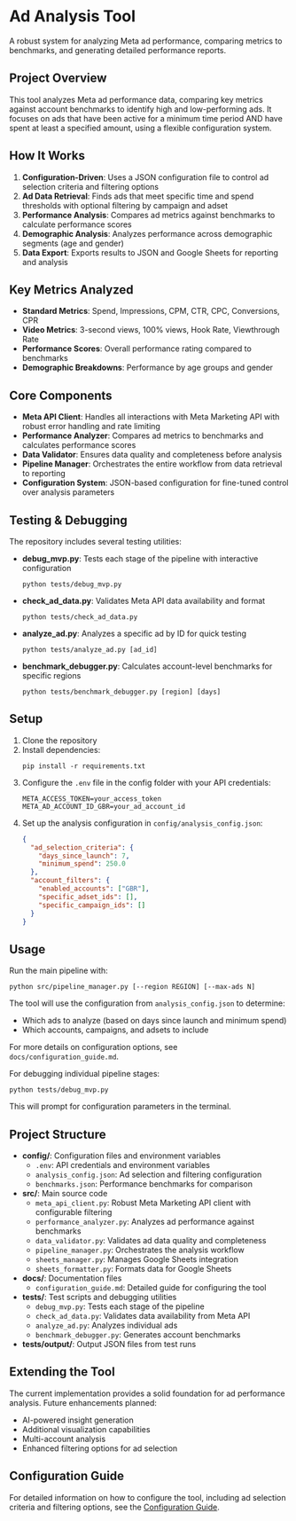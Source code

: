 # Ad Analysis Tool

A robust system for analyzing Meta ad performance, comparing metrics to benchmarks, and generating detailed performance reports.

## Project Overview

This tool analyzes Meta ad performance data, comparing key metrics against account benchmarks to identify high and low-performing ads. It focuses on ads that have been active for a minimum time period AND have spent at least a specified amount, using a flexible configuration system.

## How It Works

1. **Configuration-Driven**: Uses a JSON configuration file to control ad selection criteria and filtering options
2. **Ad Data Retrieval**: Finds ads that meet specific time and spend thresholds with optional filtering by campaign and adset 
3. **Performance Analysis**: Compares ad metrics against benchmarks to calculate performance scores
4. **Demographic Analysis**: Analyzes performance across demographic segments (age and gender)
5. **Data Export**: Exports results to JSON and Google Sheets for reporting and analysis

## Key Metrics Analyzed

- **Standard Metrics**: Spend, Impressions, CPM, CTR, CPC, Conversions, CPR
- **Video Metrics**: 3-second views, 100% views, Hook Rate, Viewthrough Rate
- **Performance Scores**: Overall performance rating compared to benchmarks
- **Demographic Breakdowns**: Performance by age groups and gender

## Core Components

- **Meta API Client**: Handles all interactions with Meta Marketing API with robust error handling and rate limiting
- **Performance Analyzer**: Compares ad metrics to benchmarks and calculates performance scores
- **Data Validator**: Ensures data quality and completeness before analysis
- **Pipeline Manager**: Orchestrates the entire workflow from data retrieval to reporting
- **Configuration System**: JSON-based configuration for fine-tuned control over analysis parameters

## Testing & Debugging

The repository includes several testing utilities:

- **debug_mvp.py**: Tests each stage of the pipeline with interactive configuration
  ```
  python tests/debug_mvp.py
  ```
  
- **check_ad_data.py**: Validates Meta API data availability and format
  ```
  python tests/check_ad_data.py
  ```
  
- **analyze_ad.py**: Analyzes a specific ad by ID for quick testing
  ```
  python tests/analyze_ad.py [ad_id]
  ```

- **benchmark_debugger.py**: Calculates account-level benchmarks for specific regions
  ```
  python tests/benchmark_debugger.py [region] [days]
  ```

## Setup

1. Clone the repository
2. Install dependencies:
   ```
   pip install -r requirements.txt
   ```
3. Configure the `.env` file in the config folder with your API credentials:
   ```
   META_ACCESS_TOKEN=your_access_token
   META_AD_ACCOUNT_ID_GBR=your_ad_account_id
   ```
4. Set up the analysis configuration in `config/analysis_config.json`:
   ```json
   {
     "ad_selection_criteria": {
       "days_since_launch": 7,
       "minimum_spend": 250.0
     },
     "account_filters": {
       "enabled_accounts": ["GBR"],
       "specific_adset_ids": [],
       "specific_campaign_ids": []
     }
   }
   ```

## Usage

Run the main pipeline with:
```
python src/pipeline_manager.py [--region REGION] [--max-ads N]
```

The tool will use the configuration from `analysis_config.json` to determine:
- Which ads to analyze (based on days since launch and minimum spend)
- Which accounts, campaigns, and adsets to include

For more details on configuration options, see `docs/configuration_guide.md`.

For debugging individual pipeline stages:
```
python tests/debug_mvp.py
```
This will prompt for configuration parameters in the terminal.

## Project Structure

- **config/**: Configuration files and environment variables
  - `.env`: API credentials and environment variables
  - `analysis_config.json`: Ad selection and filtering configuration
  - `benchmarks.json`: Performance benchmarks for comparison
- **src/**: Main source code
  - `meta_api_client.py`: Robust Meta Marketing API client with configurable filtering
  - `performance_analyzer.py`: Analyzes ad performance against benchmarks
  - `data_validator.py`: Validates ad data quality and completeness
  - `pipeline_manager.py`: Orchestrates the analysis workflow
  - `sheets_manager.py`: Manages Google Sheets integration
  - `sheets_formatter.py`: Formats data for Google Sheets
- **docs/**: Documentation files
  - `configuration_guide.md`: Detailed guide for configuring the tool
- **tests/**: Test scripts and debugging utilities
  - `debug_mvp.py`: Tests each stage of the pipeline
  - `check_ad_data.py`: Validates data availability from Meta API
  - `analyze_ad.py`: Analyzes individual ads
  - `benchmark_debugger.py`: Generates account benchmarks
- **tests/output/**: Output JSON files from test runs

## Extending the Tool

The current implementation provides a solid foundation for ad performance analysis. Future enhancements planned:

- AI-powered insight generation
- Additional visualization capabilities
- Multi-account analysis
- Enhanced filtering options for ad selection

## Configuration Guide

For detailed information on how to configure the tool, including ad selection criteria and filtering options, see the [Configuration Guide](docs/configuration_guide.md).